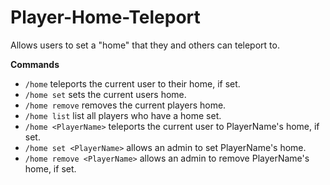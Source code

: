 Player-Home-Teleport
====================

Allows users to set a "home" that they and others can teleport to.

**Commands**

* `/home` teleports the current user to their home, if set.
* `/home set` sets the current users home.
* `/home remove` removes the current players home.
* `/home list` list all players who have a home set.
* `/home <PlayerName>` teleports the current user to PlayerName's home, if set.
* `/home set <PlayerName>` allows an admin to set PlayerName's home.
* `/home remove <PlayerName>` allows an admin to remove PlayerName's home, if set.